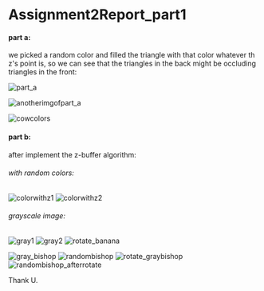 # Assignment2Report_part1

#### part a:
we picked a random color and filled the triangle with that color whatever th z's point is,
so we can see that the triangles in the back might be occluding triangles in the front:

![part_a](https://github.com/fidaashkeer/computer-graphics-project/blob/main/images/bananawithcolors(1).png)

![anotherimgofpart_a](https://github.com/fidaashkeer/computer-graphics-project/blob/main/images/bananaafterrotate2(1).png)

![cowcolors](https://github.com/fidaashkeer/computer-graphics-project/blob/main/images/coloredcow(1).png)
#### part b:
after implement the z-buffer algorithm:

###### with random colors:
![colorwithz1](https://github.com/fidaashkeer/computer-graphics-project/blob/main/images/coloracctoz2(1).png)
![colorwithz2](https://github.com/fidaashkeer/computer-graphics-project/blob/main/images/coloracctoZ(1).png)

###### grayscale image:

![gray1](https://github.com/fidaashkeer/computer-graphics-project/blob/main/images/gray1(1).png)
![gray2](https://github.com/fidaashkeer/computer-graphics-project/blob/main/images/gray2(1).png)
![rotate_banana](https://github.com/fidaashkeer/computer-graphics-project/blob/main/images/rotate_banana.png)


![gray_bishop](https://github.com/fidaashkeer/computer-graphics-project/blob/main/images/grybishop.png)
![randombishop](https://github.com/fidaashkeer/computer-graphics-project/blob/main/images/randombishop.png)
![rotate_graybishop](https://github.com/fidaashkeer/computer-graphics-project/blob/main/images/bishop_afterrotate.png)
![randombishop_afterrotate](https://github.com/fidaashkeer/computer-graphics-project/blob/main/images/randombishop_afterrotate.png)


Thank U.